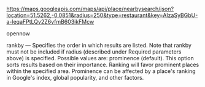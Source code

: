 https://maps.googleapis.com/maps/api/place/nearbysearch/json?location=51.5262,-0.0851&radius=250&type=restaurant&key=AIzaSyBGbU-a-leqaFPtLQv2Z6vfmB603ikFMcw







opennow

rankby — Specifies the order in which results are listed. Note that rankby must not be included if radius (described under Required parameters above) is specified. Possible values are:
prominence (default). This option sorts results based on their importance. Ranking will favor prominent places within the specified area. Prominence can be affected by a place's ranking in Google's index, global popularity, and other factors.